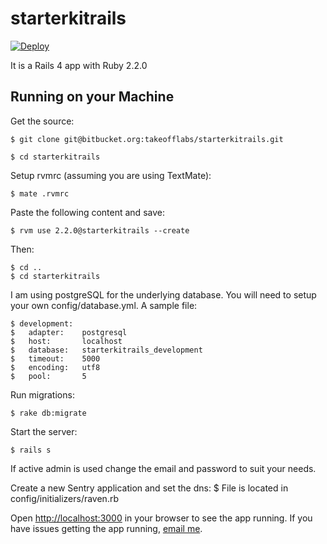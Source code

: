 # starterkitrails

[![Deploy](https://www.herokucdn.com/deploy/button.png)](https://heroku.com/deploy)

It is a Rails 4 app with Ruby 2.2.0

## Running on your Machine
Get the source:

    $ git clone git@bitbucket.org:takeofflabs/starterkitrails.git

    $ cd starterkitrails

Setup rvmrc (assuming you are using TextMate):

    $ mate .rvmrc

Paste the following content and save:

    $ rvm use 2.2.0@starterkitrails --create

Then:

    $ cd ..
    $ cd starterkitrails

I am using postgreSQL for the underlying database. You will need to setup your own config/database.yml. A sample file:

    $ development:
    $   adapter:    postgresql
    $   host:       localhost
    $   database:   starterkitrails_development
    $   timeout:    5000
    $   encoding:   utf8
    $   pool:       5

Run migrations:

    $ rake db:migrate

Start the server:

    $ rails s

If active admin is used change the email and password to suit your needs.

Create a new Sentry application and set the dns:
    $ File is located in config/initializers/raven.rb

Open <http://localhost:3000> in your browser to see the app running. If you have issues getting the app running, [email me](mailto:norbert@takeofflabs.com).
